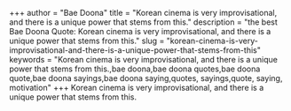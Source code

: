+++
author = "Bae Doona"
title = "Korean cinema is very improvisational, and there is a unique power that stems from this."
description = "the best Bae Doona Quote: Korean cinema is very improvisational, and there is a unique power that stems from this."
slug = "korean-cinema-is-very-improvisational-and-there-is-a-unique-power-that-stems-from-this"
keywords = "Korean cinema is very improvisational, and there is a unique power that stems from this.,bae doona,bae doona quotes,bae doona quote,bae doona sayings,bae doona saying,quotes, sayings,quote, saying, motivation"
+++
Korean cinema is very improvisational, and there is a unique power that stems from this.
